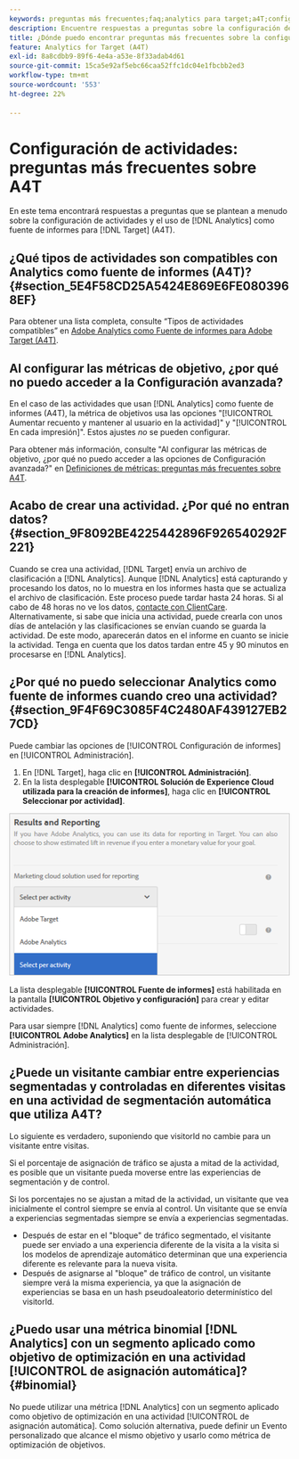 ```yaml
---
keywords: preguntas más frecuentes;faq;analytics para target;a4T;configuración de actividades
description: Encuentre respuestas a preguntas sobre la configuración de actividades al usar Analytics para actividades [!DNL Target] (A4T). A4T lets you use Analytics reporting for [!DNL Target] .
title: ¿Dónde puedo encontrar preguntas más frecuentes sobre la configuración de actividades con A4T?
feature: Analytics for Target (A4T)
exl-id: 8a8cdbb9-89f6-4e4a-a53e-8f33adab4d61
source-git-commit: 15ca5e92af5ebc66caa52ffc1dc04e1fbcbb2ed3
workflow-type: tm+mt
source-wordcount: '553'
ht-degree: 22%

---
```


# Configuración de actividades: preguntas más frecuentes sobre A4T

En este tema encontrará respuestas a preguntas que se plantean a menudo sobre la configuración de actividades y el uso de [!DNL Analytics] como fuente de informes para [!DNL Target] (A4T).

## ¿Qué tipos de actividades son compatibles con Analytics como fuente de informes (A4T)? {#section_5E4F58CD25A5424E869E6FE0803968EF}

Para obtener una lista completa, consulte “Tipos de actividades compatibles” en [Adobe Analytics como Fuente de informes para Adobe Target (A4T)](/help/c-integrating-target-with-mac/a4t/a4t.md#concept_7540C8C04259434AB6EE33B09F47A1DE).

## Al configurar las métricas de objetivo, ¿por qué no puedo acceder a la Configuración avanzada?

En el caso de las actividades que usan [!DNL Analytics] como fuente de informes (A4T), la métrica de objetivos usa las opciones &quot;[!UICONTROL Aumentar recuento y mantener al usuario en la actividad]&quot; y &quot;[!UICONTROL En cada impresión]&quot;. Estos ajustes *no* se pueden configurar.

Para obtener más información, consulte &quot;Al configurar las métricas de objetivo, ¿por qué no puedo acceder a las opciones de Configuración avanzada?&quot; en [Definiciones de métricas: preguntas más frecuentes sobre A4T](/help/c-integrating-target-with-mac/a4t/r-a4t-faq/a4t-faq-metric-definition.md).

## Acabo de crear una actividad. ¿Por qué no entran datos? {#section_9F8092BE4225442896F926540292F221}

Cuando se crea una actividad, [!DNL Target] envía un archivo de clasificación a [!DNL Analytics]. Aunque [!DNL Analytics] está capturando y procesando los datos, no lo muestra en los informes hasta que se actualiza el archivo de clasificación. Este proceso puede tardar hasta 24 horas. Si al cabo de 48 horas no ve los datos, [contacte con ClientCare](/help/cmp-resources-and-contact-information.md#reference_ACA3391A00EF467B87930A450050077C). Alternativamente, si sabe que inicia una actividad, puede crearla con unos días de antelación y las clasificaciones se envían cuando se guarda la actividad. De este modo, aparecerán datos en el informe en cuanto se inicie la actividad. Tenga en cuenta que los datos tardan entre 45 y 90 minutos en procesarse en [!DNL Analytics].

## ¿Por qué no puedo seleccionar Analytics como fuente de informes cuando creo una actividad? {#section_9F4F69C3085F4C2480AF439127EB27CD}

Puede cambiar las opciones de [!UICONTROL Configuración de informes] en [!UICONTROL Administración].

1. En [!DNL Target], haga clic en **[!UICONTROL Administración]**.
1. En la lista desplegable **[!UICONTROL Solución de Experience Cloud utilizada para la creación de informes]**, haga clic en **[!UICONTROL Seleccionar por actividad]**.

![](assets/select-per-activity.png)

La lista desplegable **[!UICONTROL Fuente de informes]** está habilitada en la pantalla **[!UICONTROL Objetivo y configuración]** para crear y editar actividades.

Para usar siempre [!DNL Analytics] como fuente de informes, seleccione **[!UICONTROL Adobe Analytics]** en la lista desplegable de [!UICONTROL Administración].

## ¿Puede un visitante cambiar entre experiencias segmentadas y controladas en diferentes visitas en una actividad de segmentación automática que utiliza A4T?

Lo siguiente es verdadero, suponiendo que visitorId no cambie para un visitante entre visitas.

Si el porcentaje de asignación de tráfico se ajusta a mitad de la actividad, es posible que un visitante pueda moverse entre las experiencias de segmentación y de control.

Si los porcentajes no se ajustan a mitad de la actividad, un visitante que vea inicialmente el control siempre se envía al control. Un visitante que se envía a experiencias segmentadas siempre se envía a experiencias segmentadas.

* Después de estar en el &quot;bloque&quot; de tráfico segmentado, el visitante puede ser enviado a una experiencia diferente de la visita a la visita si los modelos de aprendizaje automático determinan que una experiencia diferente es relevante para la nueva visita.
* Después de asignarse al &quot;bloque&quot; de tráfico de control, un visitante siempre verá la misma experiencia, ya que la asignación de experiencias se basa en un hash pseudoaleatorio determinístico del visitorId.


## ¿Puedo usar una métrica binomial [!DNL Analytics] con un segmento aplicado como objetivo de optimización en una actividad [!UICONTROL de asignación automática]? {#binomial}

No puede utilizar una métrica [!DNL Analytics] con un segmento aplicado como objetivo de optimización en una actividad [!UICONTROL de asignación automática]. Como solución alternativa, puede definir un Evento personalizado que alcance el mismo objetivo y usarlo como métrica de optimización de objetivos.